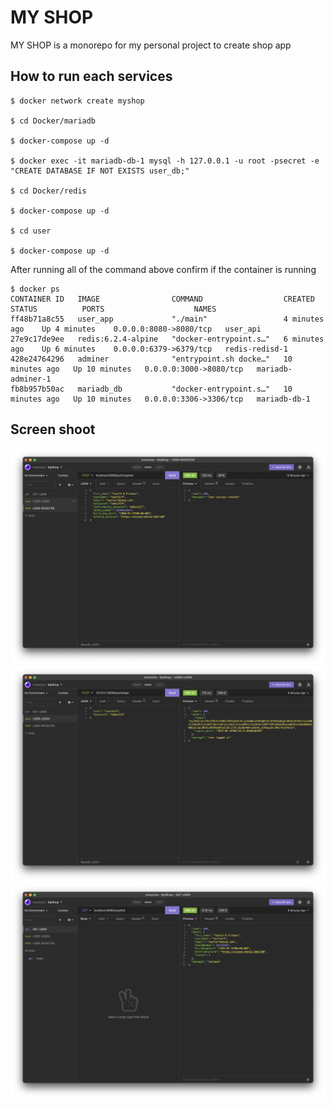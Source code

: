 # MY SHOP
MY SHOP is a monorepo for my personal project to create shop app

## How to run each services

```SHELL
$ docker network create myshop

$ cd Docker/mariadb

$ docker-compose up -d

$ docker exec -it mariadb-db-1 mysql -h 127.0.0.1 -u root -psecret -e "CREATE DATABASE IF NOT EXISTS user_db;"

$ cd Docker/redis

$ docker-compose up -d

$ cd user

$ docker-compose up -d
```

After running all of the command above confirm if the container is running

```SHELL
$ docker ps                                                                                                   
CONTAINER ID   IMAGE                COMMAND                  CREATED          STATUS          PORTS                    NAMES
ff48b71a8c55   user_app             "./main"                 4 minutes ago    Up 4 minutes    0.0.0.0:8080->8080/tcp   user_api
27e9c17de9ee   redis:6.2.4-alpine   "docker-entrypoint.s…"   6 minutes ago    Up 6 minutes    0.0.0.0:6379->6379/tcp   redis-redisd-1
428e24764296   adminer              "entrypoint.sh docke…"   10 minutes ago   Up 10 minutes   0.0.0.0:3000->8080/tcp   mariadb-adminer-1
fb8b957b50ac   mariadb_db           "docker-entrypoint.s…"   10 minutes ago   Up 10 minutes   0.0.0.0:3306->3306/tcp   mariadb-db-1
```

## Screen shoot

![register](https://github.com/hexennacht/myshop/blob/master/screenshoot/register.png?raw=true)
![register](https://github.com/hexennacht/myshop/blob/master/screenshoot/login.png?raw=true)
![register](https://github.com/hexennacht/myshop/blob/master/screenshoot/profile.png?raw=true)